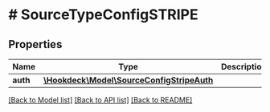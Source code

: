 # # SourceTypeConfigSTRIPE

## Properties

Name | Type | Description | Notes
------------ | ------------- | ------------- | -------------
**auth** | [**\Hookdeck\Model\SourceConfigStripeAuth**](SourceConfigStripeAuth.md) |  | [optional]

[[Back to Model list]](../../README.md#models) [[Back to API list]](../../README.md#endpoints) [[Back to README]](../../README.md)
